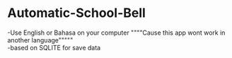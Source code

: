 # Automatic-School-Bell

-Use English or Bahasa on your computer """"Cause this app wont work in another language""""" <br/>
-based on SQLITE for save data


